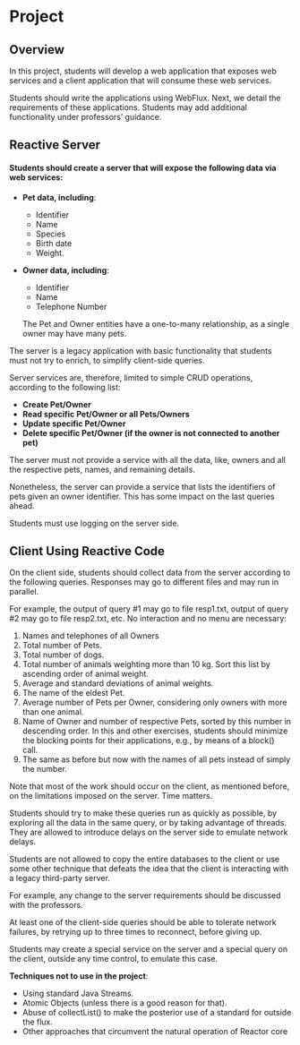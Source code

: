 # Project 

## Overview 
In this project, students will develop a web application that exposes web services and a client application that will consume these web services.

Students should write the applications using WebFlux. Next, we detail the requirements of these applications. Students may add additional functionality under professors’ guidance. 

## Reactive Server 

#### Students should create a server that will expose the following data via web services: 

- **Pet data, including**: 
    - Identifier 
    - Name 
    - Species 
    - Birth date 
    - Weight. 
- **Owner data, including**: 
    - Identifier 
    - Name 
    - Telephone Number

    The Pet and Owner entities have a one-to-many relationship, as a single owner may have many pets. 
 
The server is a legacy application with basic functionality that students must not try to enrich, to simplify client-side queries.

Server services are, therefore, limited to simple CRUD operations, according to the following list: 
- **Create Pet/Owner** 
- **Read specific Pet/Owner or all Pets/Owners** 
- **Update specific Pet/Owner**
- **Delete specific Pet/Owner (if the owner is not connected to another pet)**
 
The  server must  not  provide  a  service  with  all  the  data,  like,  owners  and all  the respective pets, names, and remaining details. 

Nonetheless, the server can provide a service  that  lists  the  identifiers  of  pets  given  an  owner  identifier.  This  has  some 
impact on the last queries ahead. 
 
Students must use logging on the server side.
 
## Client Using Reactive Code 

On  the  client  side,  students  should  collect  data  from  the  server  according  to  the following queries. Responses may go to different files and may run in parallel. 

For example, the output of query #1 may go to file resp1.txt, output of query #2 may go 
to file resp2.txt, etc. No interaction and no menu are necessary: 
 
1. Names and telephones of all Owners 
2. Total number of Pets. 
3. Total number of dogs. 
4. Total number of animals weighting more than 10 kg. Sort this list by ascending order of animal weight. 
5. Average and standard deviations of animal weights. 
6. The name of the eldest Pet. 
7. Average number of Pets per Owner, considering only owners with more than one animal. 
8. Name  of  Owner  and  number  of  respective  Pets,  sorted  by  this  number  in descending  order.  In  this  and  other  exercises,  students  should  minimize  the blocking points for their applications, e.g., by means of a block() call. 
9. The same as before but now with the names of all pets instead of simply the number. 
 
Note that most of the work should occur on the client, as mentioned 
before, on the limitations imposed on the server. Time matters.

Students should try to make these queries run as quickly as possible, 
by exploring all the data in the same query, or by taking advantage of threads. They are  allowed  to  introduce  delays  on  the  server  side  to  emulate  network  delays. 

Students are not allowed to copy the entire databases to the client or use some other technique that defeats the idea that the client is interacting with a legacy third-party server.

For example, any change to the server requirements should be discussed with 
the professors. 
 
At least one of the client-side queries should be able to tolerate network failures, by retrying  up  to  three  times  to  reconnect,  before  giving  up.

Students  may  create  a special  service  on  the  server  and  a  special  query  on  the  client,  outside  any  time control, to emulate this case. 
 
**Techniques not to use in the project**: 
- Using standard Java Streams. 
- Atomic Objects (unless there is a good reason for that). 
- Abuse of collectList() to make the posterior use of a standard for outside 
the flux. 
- Other approaches that circumvent the natural operation of Reactor core
